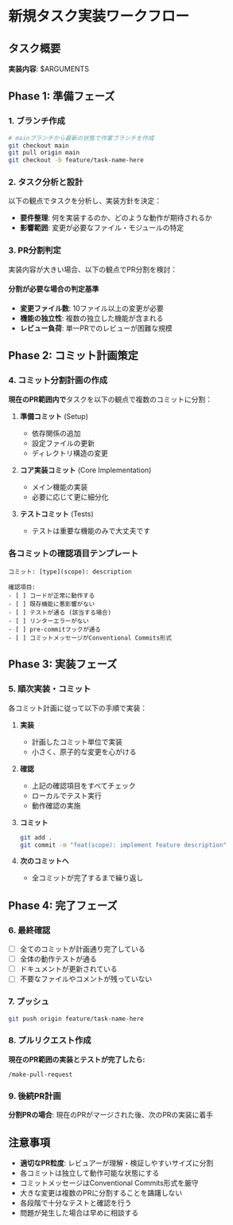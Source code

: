 # 新規タスク実装ワークフロー

## タスク概要
**実装内容**: $ARGUMENTS

## Phase 1: 準備フェーズ

### 1. ブランチ作成
```bash
# mainブランチから最新の状態で作業ブランチを作成
git checkout main
git pull origin main
git checkout -b feature/task-name-here
```

### 2. タスク分析と設計
以下の観点でタスクを分析し、実装方針を決定：

- **要件整理**: 何を実装するのか、どのような動作が期待されるか
- **影響範囲**: 変更が必要なファイル・モジュールの特定

### 3. PR分割判定
実装内容が大きい場合、以下の観点でPR分割を検討：

#### 分割が必要な場合の判定基準
- **変更ファイル数**: 10ファイル以上の変更が必要
- **機能の独立性**: 複数の独立した機能が含まれる
- **レビュー負荷**: 単一PRでのレビューが困難な規模

## Phase 2: コミット計画策定

### 4. コミット分割計画の作成
**現在のPR範囲内で**タスクを以下の観点で複数のコミットに分割：

1. **準備コミット** (Setup)
   - 依存関係の追加
   - 設定ファイルの更新
   - ディレクトリ構造の変更

2. **コア実装コミット** (Core Implementation)  
   - メイン機能の実装
   - 必要に応じて更に細分化

3. **テストコミット** (Tests)
   - テストは重要な機能のみで大丈夫です

### 各コミットの確認項目テンプレート
```
コミット: [type](scope): description

確認項目:
- [ ] コードが正常に動作する
- [ ] 既存機能に悪影響がない
- [ ] テストが通る (該当する場合)
- [ ] リンターエラーがない
- [ ] pre-commitフックが通る
- [ ] コミットメッセージがConventional Commits形式
```

## Phase 3: 実装フェーズ

### 5. 順次実装・コミット
各コミット計画に従って以下の手順で実装：

1. **実装**
   - 計画したコミット単位で実装
   - 小さく、原子的な変更を心がける

2. **確認**
   - 上記の確認項目をすべてチェック
   - ローカルでテスト実行
   - 動作確認の実施

3. **コミット**
   ```bash
   git add .
   git commit -m "feat(scope): implement feature description"
   ```

4. **次のコミットへ**
   - 全コミットが完了するまで繰り返し

## Phase 4: 完了フェーズ

### 6. 最終確認
- [ ] 全てのコミットが計画通り完了している
- [ ] 全体の動作テストが通る
- [ ] ドキュメントが更新されている
- [ ] 不要なファイルやコメントが残っていない

### 7. プッシュ
```bash
git push origin feature/task-name-here
```

### 8. プルリクエスト作成
**現在のPR範囲の実装とテストが完了したら:**
```
/make-pull-request
```

### 9. 後続PR計画
**分割PRの場合**: 現在のPRがマージされた後、次のPRの実装に着手

## 注意事項
- **適切なPR粒度**: レビュアーが理解・検証しやすいサイズに分割
- 各コミットは独立して動作可能な状態にする
- コミットメッセージはConventional Commits形式を厳守
- 大きな変更は複数のPRに分割することを躊躇しない
- 各段階で十分なテストと確認を行う
- 問題が発生した場合は早めに相談する
